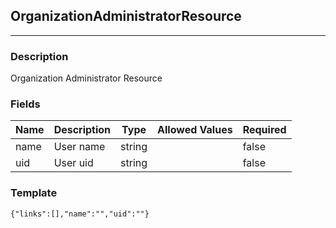 ## OrganizationAdministratorResource
---
### Description
Organization Administrator Resource
### Fields
| Name | Description | Type | Allowed Values | Required |
| ---- | ----------- | ---- | -------------- | -------- |
| name | User name | string |  | false |
| uid | User uid | string |  | false |
### Template
```
{"links":[],"name":"","uid":""}
```
